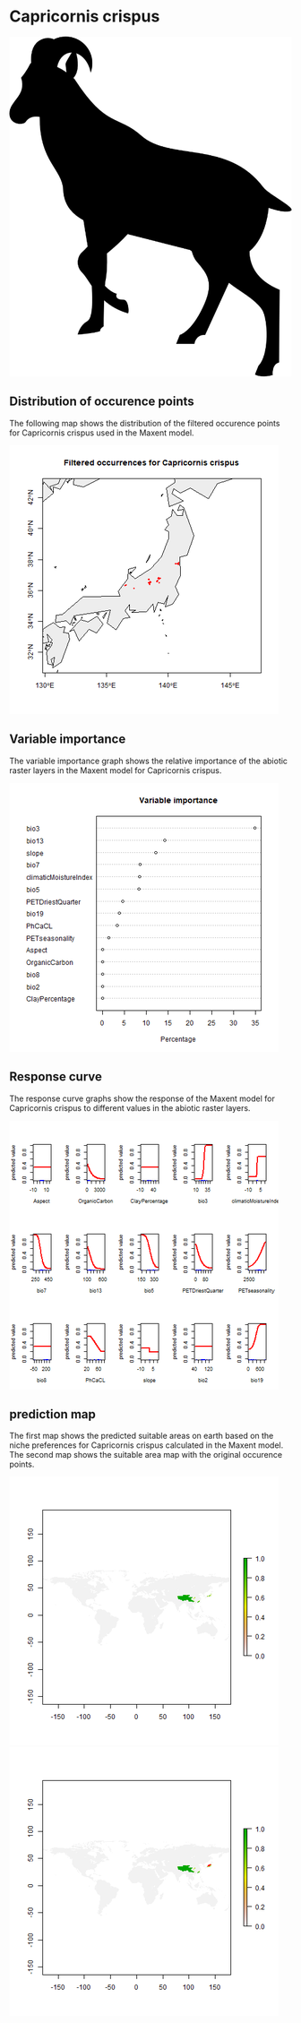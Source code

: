 # Capricornis crispus 

![](image_taxa.png) 

## Distribution of occurence points 
The following map shows the distribution of the filtered occurence points for Capricornis crispus used in the Maxent model. 

![](occurrences.png)
    
## Variable importance 
The variable importance graph shows the relative importance of the abiotic raster layers in the  Maxent model for Capricornis crispus. 

![](valid_maxent_variable_importance.png)
    
## Response curve 
The response curve graphs show the response of the Maxent model for Capricornis crispus to different values in the abiotic raster layers. 

![](valid_maxent_response_curve.png)
    
## prediction map 
The first map shows the predicted suitable areas on earth based on the niche preferences for Capricornis crispus calculated in the Maxent model. The second map shows the suitable area map with the original occurence points.

![](prediction_map.png)
![](prediction_occurence_map.png)
    

